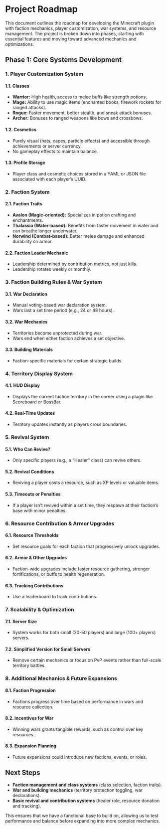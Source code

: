 
# Project Roadmap

This document outlines the roadmap for developing the Minecraft plugin with faction mechanics, player customization, war systems, and resource management. The project is broken down into phases, starting with essential features and moving toward advanced mechanics and optimizations.

## Phase 1: Core Systems Development

### 1. Player Customization System

#### 1.1. Classes
- **Warrior:** High health, access to melee buffs like strength potions.
- **Mage:** Ability to use magic items (enchanted books, firework rockets for ranged attacks).
- **Rogue:** Faster movement, better stealth, and sneak attack bonuses.
- **Archer:** Bonuses to ranged weapons like bows and crossbows.

#### 1.2. Cosmetics
- Purely visual (hats, capes, particle effects) and accessible through achievements or server currency.
- No gameplay effects to maintain balance.

#### 1.3. Profile Storage
- Player class and cosmetic choices stored in a YAML or JSON file associated with each player’s UUID.

### 2. Faction System

#### 2.1. Faction Traits
- **Avalon (Magic-oriented):** Specializes in potion crafting and enchantments.
- **Thalassia (Water-based):** Benefits from faster movement in water and can breathe longer underwater.
- **Norwind (Combat-based):** Better melee damage and enhanced durability on armor.

#### 2.2. Faction Leader Mechanic
- Leadership determined by contribution metrics, not just kills.
- Leadership rotates weekly or monthly.

### 3. Faction Building Rules & War System

#### 3.1. War Declaration
- Manual voting-based war declaration system.
- Wars last a set time period (e.g., 24 or 48 hours).

#### 3.2. War Mechanics
- Territories become unprotected during war.
- Wars end when either faction achieves a set objective.

#### 3.3. Building Materials
- Faction-specific materials for certain strategic builds.

### 4. Territory Display System

#### 4.1. HUD Display
- Displays the current faction territory in the corner using a plugin like Scoreboard or BossBar.

#### 4.2. Real-Time Updates
- Territory updates instantly as players cross boundaries.

### 5. Revival System

#### 5.1. Who Can Revive?
- Only specific players (e.g., a “Healer” class) can revive others.

#### 5.2. Revival Conditions
- Reviving a player costs a resource, such as XP levels or valuable items.

#### 5.3. Timeouts or Penalties
- If a player isn’t revived within a set time, they respawn at their faction’s base with minor penalties.

### 6. Resource Contribution & Armor Upgrades

#### 6.1. Resource Thresholds
- Set resource goals for each faction that progressively unlock upgrades.

#### 6.2. Armor & Other Upgrades
- Faction-wide upgrades include faster resource gathering, stronger fortifications, or buffs to health regeneration.

#### 6.3. Tracking Contributions
- Use a leaderboard to track contributions.

### 7. Scalability & Optimization

#### 7.1. Server Size
- System works for both small (20-50 players) and large (100+ players) servers.

#### 7.2. Simplified Version for Small Servers
- Remove certain mechanics or focus on PvP events rather than full-scale territory battles.

### 8. Additional Mechanics & Future Expansions

#### 8.1. Faction Progression
- Factions progress over time based on performance in wars and resource collection.

#### 8.2. Incentives for War
- Winning wars grants tangible rewards, such as control over key resources.

#### 8.3. Expansion Planning
- Future expansions could introduce new factions, events, or roles.

## Next Steps

- **Faction management and class systems** (class selection, faction traits).
- **War and building mechanics** (territory protection toggling, war declarations).
- **Basic revival and contribution systems** (healer role, resource donation and tracking).

This ensures that we have a functional base to build on, allowing us to test performance and balance before expanding into more complex mechanics.

